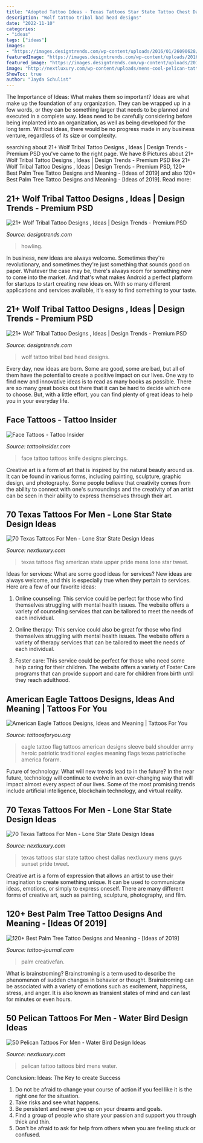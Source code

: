```yaml
---
title: "Adopted Tattoo Ideas - Texas Tattoos Star State Tattoo Chest Dallas Nextluxury Mens Guys Sunset Pride Tweet"
description: "Wolf tattoo tribal bad head designs"
date: "2022-11-10"
categories:
- "ideas"
tags: ["ideas"]
images:
- "https://images.designtrends.com/wp-content/uploads/2016/01/26090628/Bad-Wolf-Tribal-Tattoo-Design1.jpg"
featuredImage: "https://images.designtrends.com/wp-content/uploads/2016/01/26090628/Bad-Wolf-Tribal-Tattoo-Design1.jpg"
featured_image: "https://images.designtrends.com/wp-content/uploads/2016/01/26090134/Creative-Wolf-Tribal-Tattoo-Design1.jpg"
image: "http://nextluxury.com/wp-content/uploads/mens-cool-pelican-tattoo-ideas-half-sleeve.jpg"
ShowToc: true
author: "Jayda Schulist"
---
```



The Importance of Ideas: What makes them so important?
Ideas are what make up the foundation of any organization. They can be wrapped up in a few words, or they can be something larger that needs to be planned and executed in a complete way. Ideas need to be carefully considering before being implanted into an organization, as well as being developed for the long term. Without ideas, there would be no progress made in any business venture, regardless of its size or complexity.

	

		
searching about 21+ Wolf Tribal Tattoo Designs , Ideas | Design Trends - Premium PSD you've came to the right page. We have 8 Pictures about 21+ Wolf Tribal Tattoo Designs , Ideas | Design Trends - Premium PSD like 21+ Wolf Tribal Tattoo Designs , Ideas | Design Trends - Premium PSD, 120+ Best Palm Tree Tattoo Designs and Meaning - [Ideas of 2019] and also 120+ Best Palm Tree Tattoo Designs and Meaning - [Ideas of 2019]. Read more:
		
    
## 21+ Wolf Tribal Tattoo Designs , Ideas | Design Trends - Premium PSD

<img loading=lazy src="https://images.designtrends.com/wp-content/uploads/2016/01/26090134/Creative-Wolf-Tribal-Tattoo-Design1.jpg" onerror="this.onerror=null;this.src='https://tse2.mm.bing.net/th?id=OIP.b2wTtwBPrt9mIlFqEP-XlAHaHa&amp;pid=15.1';" alt="21+ Wolf Tribal Tattoo Designs , Ideas | Design Trends - Premium PSD">

_Source: designtrends.com_

>howling. 

	

In business, new ideas are always welcome. Sometimes they're revolutionary, and sometimes they're just something that sounds good on paper. Whatever the case may be, there's always room for something new to come into the market. And that's what makes Android a perfect platform for startups to start creating new ideas on. With so many different applications and services available, it's easy to find something to your taste.

    
## 21+ Wolf Tribal Tattoo Designs , Ideas | Design Trends - Premium PSD

<img loading=lazy src="https://images.designtrends.com/wp-content/uploads/2016/01/26090628/Bad-Wolf-Tribal-Tattoo-Design1.jpg" onerror="this.onerror=null;this.src='https://tse1.mm.bing.net/th?id=OIP.x4LGE_JH58cjyvAC7iqvywHaHa&amp;pid=15.1';" alt="21+ Wolf Tribal Tattoo Designs , Ideas | Design Trends - Premium PSD">

_Source: designtrends.com_

>wolf tattoo tribal bad head designs. 

	

Every day, new ideas are born. Some are good, some are bad, but all of them have the potential to create a positive impact on our lives. One way to find new and innovative ideas is to read as many books as possible. There are so many great books out there that it can be hard to decide which one to choose. But, with a little effort, you can find plenty of great ideas to help you in your everyday life.

    
## Face Tattoos - Tattoo Insider

<img loading=lazy src="https://www.tattooinsider.com/wp-content/uploads/2015/05/face-tattoo-small-knife.jpg" onerror="this.onerror=null;this.src='https://tse3.mm.bing.net/th?id=OIP.6lbng436J6ZEJOFfsL30BwAAAA&amp;pid=15.1';" alt="Face Tattoos - Tattoo Insider">

_Source: tattooinsider.com_

>face tattoo tattoos knife designs piercings. 

	

Creative art is a form of art that is inspired by the natural beauty around us. It can be found in various forms, including painting, sculpture, graphic design, and photography. Some people believe that creativity comes from the ability to connect with one's surroundings and the creativity of an artist can be seen in their ability to express themselves through their art.

    
## 70 Texas Tattoos For Men - Lone Star State Design Ideas

<img loading=lazy src="http://nextluxury.com/wp-content/uploads/texas-state-flag-with-american-flag-mens-upper-back-tattoos.jpg" onerror="this.onerror=null;this.src='https://tse3.mm.bing.net/th?id=OIP.dnOS5u4N55uA5QyBF8ddqwHaHa&amp;pid=15.1';" alt="70 Texas Tattoos For Men - Lone Star State Design Ideas">

_Source: nextluxury.com_

>texas tattoos flag american state upper pride mens lone star tweet. 

	

Ideas for services: What are some good ideas for services?
New ideas are always welcome, and this is especially true when they pertain to services. Here are a few of our favorite ideas:
1. Online counseling: This service could be perfect for those who find themselves struggling with mental health issues. The website offers a variety of counseling services that can be tailored to meet the needs of each individual.

2. Online therapy: This service could also be great for those who find themselves struggling with mental health issues. The website offers a variety of therapy services that can be tailored to meet the needs of each individual.

3. Foster care: This service could be perfect for those who need some help caring for their children. The website offers a variety of Foster Care programs that can provide support and care for children from birth until they reach adulthood.


    
## American Eagle Tattoos Designs, Ideas And Meaning | Tattoos For You

<img loading=lazy src="https://www.tattoosforyou.org/wp-content/uploads/2016/03/American-Eagle-Tattoo-Designs.jpg" onerror="this.onerror=null;this.src='https://tse1.mm.bing.net/th?id=OIP.Rb8v5HQJsldwvO88LQTtwgAAAA&amp;pid=15.1';" alt="American Eagle Tattoos Designs, Ideas and Meaning | Tattoos For You">

_Source: tattoosforyou.org_

>eagle tattoo flag tattoos american designs sleeve bald shoulder army heroic patriotic traditional eagles meaning flags texas patriotische america forarm. 

	

Future of technology: What will new trends lead to in the future?
In the near future, technology will continue to evolve in an ever-changing way that will impact almost every aspect of our lives. Some of the most promising trends include artificial intelligence, blockchain technology, and virtual reality.

    
## 70 Texas Tattoos For Men - Lone Star State Design Ideas

<img loading=lazy src="http://nextluxury.com/wp-content/uploads/texas-state-with-star-mens-sunset-chest-tattoos.jpg" onerror="this.onerror=null;this.src='https://tse4.mm.bing.net/th?id=OIP.cKAjqMQ9vx0aIZF63IVDdgHaHT&amp;pid=15.1';" alt="70 Texas Tattoos For Men - Lone Star State Design Ideas">

_Source: nextluxury.com_

>texas tattoos star state tattoo chest dallas nextluxury mens guys sunset pride tweet. 

	

Creative art is a form of expression that allows an artist to use their imagination to create something unique. It can be used to communicate ideas, emotions, or simply to express oneself. There are many different forms of creative art, such as painting, sculpture, photography, and film.

    
## 120+ Best Palm Tree Tattoo Designs And Meaning - [Ideas Of 2019]

<img loading=lazy src="https://tattoo-journal.com/wp-content/uploads/2015/08/palm-tree-tattoo-24.jpg" onerror="this.onerror=null;this.src='https://tse1.mm.bing.net/th?id=OIP.lrwsyCkIHmoV2m9sPB0NdAHaHa&amp;pid=15.1';" alt="120+ Best Palm Tree Tattoo Designs and Meaning - [Ideas of 2019]">

_Source: tattoo-journal.com_

>palm creativefan. 

	

What is brainstroming?
Brainstroming is a term used to describe the phenomenon of sudden changes in behavior or thought. Brainstroming can be associated with a variety of emotions such as excitement, happiness, stress, and anger. It is also known as transient states of mind and can last for minutes or even hours.

    
## 50 Pelican Tattoos For Men - Water Bird Design Ideas

<img loading=lazy src="http://nextluxury.com/wp-content/uploads/mens-cool-pelican-tattoo-ideas-half-sleeve.jpg" onerror="this.onerror=null;this.src='https://tse2.mm.bing.net/th?id=OIP.yU9QZdGilDzPiX2wLaqqjAHaHa&amp;pid=15.1';" alt="50 Pelican Tattoos For Men - Water Bird Design Ideas">

_Source: nextluxury.com_

>pelican tattoo tattoos bird mens water. 

	

Conclusion: Ideas: The Key to create Success
1. Do not be afraid to change your course of action if you feel like it is the right one for the situation.
2. Take risks and see what happens.
3. Be persistent and never give up on your dreams and goals.
4. Find a group of people who share your passion and support you through thick and thin.
5. Don't be afraid to ask for help from others when you are feeling stuck or confused.

